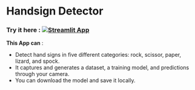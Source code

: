 # Handsign Detector

### Try it here : [![Streamlit App](https://static.streamlit.io/badges/streamlit_badge_black_white.svg)](https://tox1ccoder.github.io/HandsignDetector/)

**This App can** :
- Detect hand signs in five different categories: rock, scissor, paper, lizard, and spock.
- It captures and generates a dataset, a training model, and predictions through your camera.
- You can download the model and save it locally.
